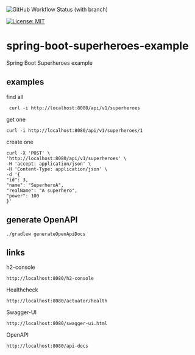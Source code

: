 ![GitHub Workflow Status (with branch)](https://img.shields.io/github/actions/workflow/status/claudioaltamura/spring-boot-superheroes-example/ci.yml?branch=main)

[![License: MIT](https://img.shields.io/badge/License-MIT-yellow.svg)](https://opensource.org/licenses/MIT)

# spring-boot-superheroes-example
Spring Boot Superheroes example

## examples

find all
   
     curl -i http://localhost:8080/api/v1/superheroes

get one
    
    curl -i http://localhost:8080/api/v1/superheroes/1

create one

    curl -X 'POST' \
    'http://localhost:8080/api/v1/superheroes' \
    -H 'accept: application/json' \
    -H 'Content-Type: application/json' \
    -d '{
    "id": 3,
    "name": "SuperheroA",
    "realName": "A superhero",
    "power": 100
    }'

## generate OpenAPI

    ./gradlew generateOpenApiDocs

## links

h2-console

    http://localhost:8080/h2-console

Healthcheck

    http://localhost:8080/actuator/health

Swagger-UI
        
    http://localhost:8080/swagger-ui.html

OpenAPI
    
    http://localhost:8080/api-docs
